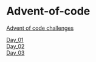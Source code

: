 # Advent-of-code
[Advent of code challenges](https://adventofcode.com/)

[Day_01](./Day_01/Day-01.ipynb)  
[Day_02](./Day_02/Day-02.ipynb)  
[Day_03](./Day_03/Day-03.ipynb)  

